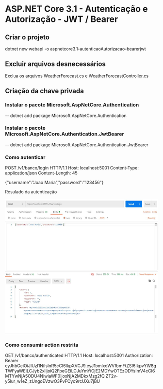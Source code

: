 # ASP.NET Core 3.1 - Autenticação e Autorização - JWT / Bearer

## Criar o projeto
dotnet new webapi -o aspnetcore3.1-autenticaoAutorizacao-bearerjwt

## Excluir arquivos desnecessários
Exclua os arquivos WeatherForecast.cs e WeatherForecastController.cs

## Criação da chave privada

### Instalar o pacote Microsoft.AspNetCore.Authentication
-- dotnet add package Microsoft.AspNetCore.Authentication

### Instalar o pacote Microsoft.AspNetCore.Authentication.JwtBearer
-- dotnet add package Microsoft.AspNetCore.Authentication.JwtBearer

### Como autenticar

POST /v1/banco/login HTTP/1.1
Host: localhost:5001
Content-Type: application/json
Content-Length: 45

{"username":"Joao Maria","password":"123456"}

Resulado da autenticação

![alt text](https://github.com/custodiogs/aspnetcore3.1-autenticaoautorizacao-bearerjwt/blob/main/Resultado.JPG)


### Como consumir action restrita
GET /v1/banco/authenticated HTTP/1.1
Host: localhost:5001
Authorization: Bearer eyJhbGciOiJIUzI1NiIsInR5cCI6IkpXVCJ9.eyJ1bmlxdWVfbmFtZSI6IkpvYW8gTWFyaWEiLCJyb2xlIjoiQ2FpeGEiLCJuYmYiOjE2MDYwOTEzODYsImV4cCI6MTYwNjA5ODU4NiwiaWF0IjoxNjA2MDkxMzg2fQ.ZT2v-y5lur_w1eZ_zUngoEVzwO3PvFOyo9rcUXu7jBU



